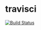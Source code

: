 # travisci

[![Build Status](https://travis-ci.com/msalmaniftikhar/travisci.svg?branch=master)](https://travis-ci.com/msalmaniftikhar/travisci)
